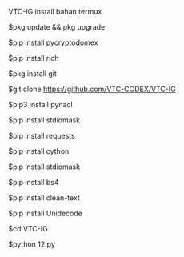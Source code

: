VTC-IG
install bahan termux

$pkg update && pkg upgrade

$pip install pycryptodomex

$pip install rich

$pkg install git

$git clone https://github.com/VTC-CODEX/VTC-IG

$pip3 install pynacl

$pip install stdiomask

$pip install requests

$pip install cython

$pip install stdiomask

$pip install bs4

$pip install clean-text

$pip install Unidecode

$cd VTC-IG

$python 12.py
